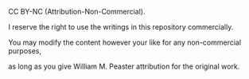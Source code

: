 CC BY-NC (Attribution-Non-Commercial).

I reserve the right to use the writings in this repository commercially. 

You may modify the content however your like for any non-commercial purposes,

as long as you give William M. Peaster attribution for the original work.
